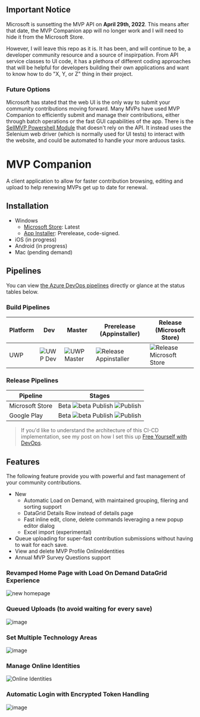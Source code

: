 ## Important Notice

Microsoft is sunsetting the MVP API on **April 29th, 2022**. This means after that date, the MVP Companion app will no longer work and I will need to hide it from the Microsoft Store.

However, I will leave this repo as it is. It has been, and will continue to be, a developer community resource and a source of inspirpation. From API service classes to UI code, it has a plethora of different coding approaches that will be helpful for developers building their own applications and want to know how to do "X, Y, or Z" thing in their project.

### Future Options

Microsoft has stated that the web UI is the only way to submit your community contributions moving forward. Many MVPs have used MVP Companion to efficiently submit and manage their contributions, either through batch operations or the fast GUI capabilities of the app. There is the [SellMVP Powershell Module](https://github.com/ZanattaMichael/SelMVP) that doesn't rely on the API. It instead uses the Selenium web driver (which is normally used for UI tests) to interact with the website, and could be automated to handle your more arduous tasks.

# MVP Companion 

A client application to allow for faster contribution browsing, editing and upload to help renewing MVPs get up to date for renewal.

## Installation
- Windows
  - [Microsoft Store](https://www.microsoft.com/store/apps/9NRXNX3WLH77): Latest
  - [App Installer](https://dvlup.blob.core.windows.net/general-app-files/Installers/MvpCompanion/MvpApi.Uwp.appinstaller): Prerelease, code-signed.
- iOS (in progress)
- Android (in progress)
- Mac (pending demand)

## Pipelines

You can view [the Azure DevOps pipelines](https://dev.azure.com/lance/MVP%20Companion%20Ops/_build) directly or glance at the status tables below.

### Build Pipelines

| Platform | Dev | Master | Prerelease (Appinstaller) | Release (Microsoft Store) |
|----------|-----|--------|-----------------|------------------------|
| UWP | ![UWP Dev](https://dev.azure.com/lance/MVP%20Companion%20Ops/_apis/build/status/UWP%20%5BDev%5D) | ![UWP Master](https://dev.azure.com/lance/MVP%20Companion%20Ops/_apis/build/status/UWP%20%5BMaster%5D) | ![Release Appinstaller](https://dev.azure.com/lance/MVP%20Companion%20Ops/_apis/build/status/UWP%20%5BRelease%20Appinstaller%5D) | ![Release Microsoft Store](https://dev.azure.com/lance/MVP%20Companion%20Ops/_apis/build/status/UWP%20%5BRelease%5D?branchName=release)|

### Release Pipelines

| Pipeline | Stages |
|----------|--------|
| Microsoft Store | Beta ![beta](https://vsrm.dev.azure.com/lance/_apis/public/Release/badge/343301de-d63e-46b2-8816-7da7ade8002d/2/2) Publish ![Publish](https://vsrm.dev.azure.com/lance/_apis/public/Release/badge/343301de-d63e-46b2-8816-7da7ade8002d/2/6) |
| Google Play | Beta ![beta](https://vsrm.dev.azure.com/lance/_apis/public/Release/badge/343301de-d63e-46b2-8816-7da7ade8002d/3/4) Publish ![Publish](https://vsrm.dev.azure.com/lance/_apis/public/Release/badge/343301de-d63e-46b2-8816-7da7ade8002d/3/5) |

> If you'd like to understand the architecture of this CI-CD implementation, see my post on how I set this up [Free Yourself with DevOps](https://dvlup.com/2022/03/04/free-yourself-with-devops/).

## Features

The following feature provide you with powerful and fast management of your community contributions.

- New
  - Automatic Load on Demand, with maintained grouping, filering and sorting support
  - DataGrid Details Row instead of details page
  - Fast inline edit, clone, delete commands leveraging a new popup editor dialog
  - Excel import (experimental)
- Queue uploading for super-fast contribution submissions without having to wait for each save.
- View and delete MVP Profile OnlineIdentities
- Annual MVP Survey Questions support

### Revamped Home Page with Load On Demand DataGrid Experience
![new homepage](https://user-images.githubusercontent.com/3520532/153973369-b3a44f1d-024e-4243-a363-51054454cd09.png)

### Queued Uploads (to avoid waiting for every save)
![image](https://content.screencast.com/users/lance.mccarthy/folders/Snagit/media/054a5bfe-3d1f-4aec-b4df-1473d662e789/03.09.2018-18.36.GIF)

### Set Multiple Technology Areas
![image](https://dvlup.blob.core.windows.net/general-app-files/MVP%20Companion/MutipleTechAreas.gif)

### Manage Online Identities
![Online Identities](https://user-images.githubusercontent.com/3520532/50461434-5a614780-094c-11e9-856c-14fdfc1dd5ac.png)

### Automatic Login with Encrypted Token Handling
![image](https://dvlup.blob.core.windows.net/general-app-files/MVP%20Companion/MVP_Companion_1.7_update.gif)
